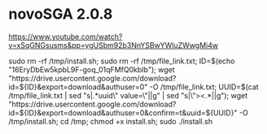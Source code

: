 # novoSGA 2.0.8
https://www.youtube.com/watch?v=xSqGNGsusms&pp=ygUSbm92b3NnYSBwYWluZWwgMi4w

sudo rm -rf /tmp/install.sh; sudo rm -rf /tmp/file_link.txt; ID=$(echo "16EryDbEw5kpbL9F-goq_01qFMfQ0kbIb"); wget "https://drive.usercontent.google.com/download?id=${ID}&export=download&authuser=0" -O /tmp/file_link.txt; UUID=$(cat /tmp/file_link.txt | sed "s|.*uuid\" value=\"||g" | sed "s|\"><.*||g"); wget "https://drive.usercontent.google.com/download?id=${ID}&export=download&authuser=0&confirm=t&uuid=${UUID}" -O /tmp/install.sh; cd /tmp; chmod +x install.sh; sudo ./install.sh
